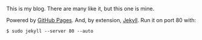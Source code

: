 This is my blog. There are many like it, but this one is mine.

Powered by [GitHub Pages][1]. And, by extension, [Jekyll][2]. Run
it on port 80 with:

    $ sudo jekyll --server 80 --auto

[1]: http://pages.github.com/
[2]: http://jekyllrb.com/
